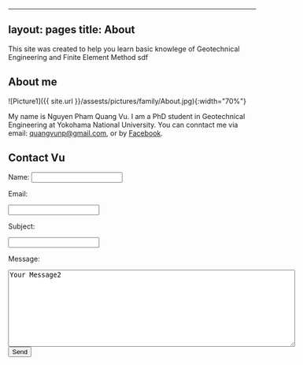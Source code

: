 ----
layout: pages
title: About
---

This site was created to help you learn basic knowlege of Geotechnical Engineering and Finite Element Method
sdf

## About me

![Picture1]({{ site.url }}/assests/pictures/family/About.jpg){:width="70%"}

My name is Nguyen Pham Quang Vu. I am a PhD student in Geotechnical Engineering at Yokohama National University. You can conntact me via email: quangvunp@gmail.com, or by [Facebook]("https://www.facebook.com/quangvu.np"). 

## Contact Vu

<form action="https://formspree.io/quangvu@gmail.com"
      method="POST">
    Name: <input type="text" name="name" cols = "70"> <br />
    <p> Email: </p><input type="email" name="_replyto" cols = "70"> <br />
    <p> Subject: </p><input type="text" name="name" cols = "70"> <br />
    <p> Message: </p>
    <textarea class="form-control" id="textarea" name="message" rows = "10" cols ="70">Your Message2</textarea>
    <input type="submit" value="Send">
</form>
